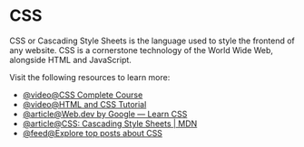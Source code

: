 # CSS

CSS or Cascading Style Sheets is the language used to style the frontend of any website. CSS is a cornerstone technology of the World Wide Web, alongside HTML and JavaScript.

Visit the following resources to learn more:

- [@video@CSS Complete Course](https://youtu.be/n4R2E7O-Ngo)
- [@video@HTML and CSS Tutorial](https://www.youtube.com/watch?v=D-h8L5hgW-w)
- [@article@Web.dev by Google — Learn CSS](https://web.dev/learn/css/)
- [@article@CSS: Cascading Style Sheets | MDN](https://developer.mozilla.org/en-US/docs/Web/CSS)
- [@feed@Explore top posts about CSS](https://app.daily.dev/tags/css?ref=roadmapsh)
